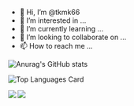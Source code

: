 - 👋 Hi, I’m @tkmk66
- 👀 I’m interested in ...
- 🌱 I’m currently learning ...
- 💞️ I’m looking to collaborate on ...
- 📫 How to reach me ...

<!---
tkmk66/tkmk66 is a ✨ special ✨ repository because its `README.md` (this file) appears on your GitHub profile.
You can click the Preview link to take a look at your changes.
--->

<!-- [![Anurag's GitHub stats](https://github-readme-stats.vercel.app/api?username=tkmk66)](https://github.com/anuraghazra/github-readme-stats) -->
![Anurag's GitHub stats](https://github-readme-stats.vercel.app/api?username=tkmk66&theme=outrun&show_icons=true)


<!-- [![Top Langs](https://github-readme-stats.vercel.app/api/top-langs/?username=tkmk66&theme=outrun)](https://github.com/anuraghazra/github-readme-stats) -->

![Top Languages Card](https://github-readme-stats.vercel.app/api/top-langs/?username=tkmk66)


<a href="https://github.com/tkmk66/github-readme-stats">
  <img align="left" src="https://github-readme-stats.vercel.app/api?username=tkmk66&theme=outrun&show_icons=true" />
</a>
<a href="https://github.com/tkmk66/github-readme-stats">
  <img align="left" src="https://github-readme-stats.vercel.app/api/top-langs/?username=tkmk66&theme=outrun&layout=compact" />
</a>
